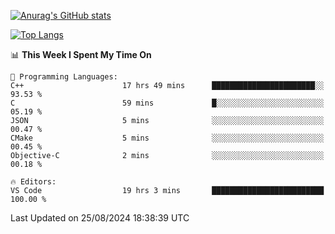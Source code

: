 [![Anurag's GitHub stats](https://github-readme-stats.vercel.app/api?username=wugouzi&count_private=true)](https://github.com/anuraghazra/github-readme-stats)

[![Top Langs](https://github-readme-stats.vercel.app/api/top-langs/?username=wugouzi&layout=compact&count_private=true&hide=html)](https://github.com/anuraghazra/github-readme-stats)

<!--START_SECTION:waka-->
📊 **This Week I Spent My Time On** 

```text
💬 Programming Languages: 
C++                      17 hrs 49 mins      ███████████████████████░░   93.53 % 
C                        59 mins             █░░░░░░░░░░░░░░░░░░░░░░░░   05.19 % 
JSON                     5 mins              ░░░░░░░░░░░░░░░░░░░░░░░░░   00.47 % 
CMake                    5 mins              ░░░░░░░░░░░░░░░░░░░░░░░░░   00.45 % 
Objective-C              2 mins              ░░░░░░░░░░░░░░░░░░░░░░░░░   00.18 % 

🔥 Editors: 
VS Code                  19 hrs 3 mins       █████████████████████████   100.00 % 
```


 Last Updated on 25/08/2024 18:38:39 UTC
<!--END_SECTION:waka-->

<!--
**wugouzi/wugouzi** is a ✨ _special_ ✨ repository because its `README.md` (this file) appears on your GitHub profile.

Here are some ideas to get you started:

- 🔭 I’m currently working on ...
- 🌱 I’m currently learning ...
- 👯 I’m looking to collaborate on ...
- 🤔 I’m looking for help with ...
- 💬 Ask me about ...
- 📫 How to reach me: ...
- 😄 Pronouns: ...
- ⚡ Fun fact: ...
-->
